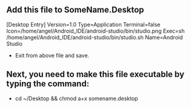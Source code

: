 ## Add this file to SomeName.Desktop

[Desktop Entry]
Version=1.0
Type=Application
Terminal=false
Icon=/home/angel/Android_IDE/android-studio/bin/studio.png
Exec=sh /home/angel/Android_IDE/android-studio/bin/studio.sh
Name=Android Studio

* Exit from above file and save.

## Next, you need to make this file executable by typing the command:
* cd ~/Desktop && chmod a+x somename.desktop
